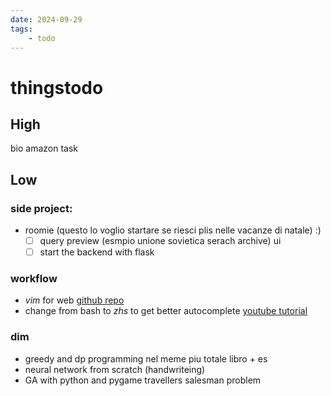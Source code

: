 ```yaml
---
date: 2024-09-29 
tags: 
    - todo
---
```


# thingstodo

## High
bio amazon task


## Low
### side project:
- roomie  (questo lo voglio startare se riesci plis nelle vacanze di natale) :)
    - [ ] query preview (esmpio unione sovietica serach archive) ui
    - [ ] start the backend with flask

### workflow
- *vim* for web [github repo](https://github.com/Jelmerro/Vieb)
- change from bash to *zhs* to get better autocomplete [youtube tutorial](https://youtu.be/ud7YxC33Z3w?feature=shared) 

### dim
- greedy and dp programming nel meme piu totale libro + es
- neural network from scratch (handwriteing)
- GA with python and pygame travellers salesman problem
